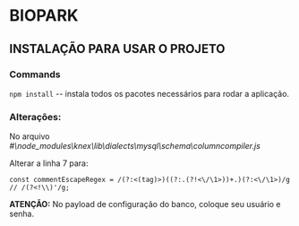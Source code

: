 # BIOPARK

## INSTALAÇÃO PARA USAR O PROJETO

### Commands

`npm install` -- instala todos os pacotes necessários para rodar a aplicação.

### Alterações: 

No arquivo  *#\node_modules\knex\lib\dialects\mysql\schema\columncompiler.js*

Alterar a linha 7 para:

`const commentEscapeRegex = /(?:<(tag)>)((?:.(?!<\/\1>))+.)(?:<\/\1>)/g // /(?<!\\)'/g;`


**ATENÇÃO:** No payload de configuração do banco, coloque seu usuário e senha.